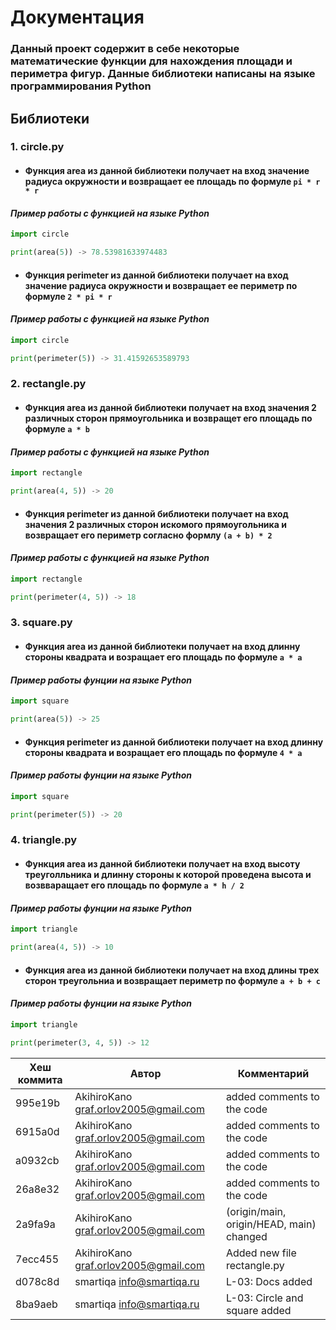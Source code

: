 # Документация

### Данный проект содержит в себе некоторые математические функции для нахождения площади и периметра фигур. Данные библиотеки написаны на языке программирования Python

## Библиотеки

### 1. circle.py

+ #### Функция area из данной библиотеки получает на вход значение радиуса окружности и возвращает ее площадь по формуле `pi * r * r`

#### *Пример работы с функцией на языке Python*

```python
import circle

print(area(5)) -> 78.53981633974483
```

+ #### Функция perimeter из данной библиотеки получает на вход значение радиуса окружности и возвращает ее периметр по формуле `2 * pi * r`

#### *Пример работы с функцией на языке Python*

```python
import circle

print(perimeter(5)) -> 31.41592653589793
```

### 2. rectangle.py

+ #### Функция area из данной библиотеки получает на вход значения 2 различных сторон прямоугольника и возвращет его площадь по формуле `a * b`

#### *Пример работы с функцией на языке Python*

```python
import rectangle

print(area(4, 5)) -> 20
```

+ #### Функция perimeter из данной библиотеки получает на вход значения 2 различных сторон искомого прямоугольника и возвращает его периметр согласно формлу `(a + b) * 2`

#### *Пример работы с функцией на языке Python* 

```python
import rectangle 

print(perimeter(4, 5)) -> 18
```

### 3. square.py

+ #### Функция area из данной библиотеки получает на вход длинну стороны квадрата и возращает его площадь по формуле `a * a`

#### *Пример работы фунции на языке Python*

```python
import square

print(area(5)) -> 25
```

+ #### Функция perimeter из данной библиотеки получает на вход длинну стороны квадрата и возращает его площадь по формуле `4 * a`

#### *Пример работы фунции на языке Python*

```python
import square

print(perimeter(5)) -> 20
```

### 4. triangle.py
+ #### Функция area из данной библиотеки получает на вход высоту треуголльника и длинну стороны к которой проведена высота и возвваращает его площадь по формуле `a * h / 2`

#### *Пример работы фунции на языке Python*

```python
import triangle

print(area(4, 5)) -> 10
```

+ #### Функция area из данной библиотеки получает на вход длины трех сторон треугольниа и возвращает периметр по формуле `a + b + c`

#### *Пример работы фунции на языке Python*

```python
import triangle

print(perimeter(3, 4, 5)) -> 12
```

| Хеш коммита | Автор                                | Комментарий                              |
|-------------|--------------------------------------|------------------------------------------|
| 995e19b     | AkihiroKano graf.orlov2005@gmail.com | added comments to the code               |
| 6915a0d     | AkihiroKano graf.orlov2005@gmail.com | added comments to the code               |
| a0932cb     | AkihiroKano graf.orlov2005@gmail.com | added comments to the code               |
| 26a8e32     | AkihiroKano graf.orlov2005@gmail.com | added comments to the code               |
| 2a9fa9a     | AkihiroKano graf.orlov2005@gmail.com | (origin/main, origin/HEAD, main) changed |
| 7ecc455     | AkihiroKano graf.orlov2005@gmail.com | Added new file rectangle.py              |
| d078c8d     | smartiqa info@smartiqa.ru            | L-03: Docs added                         |
| 8ba9aeb     | smartiqa info@smartiqa.ru            | L-03: Circle and square added            |